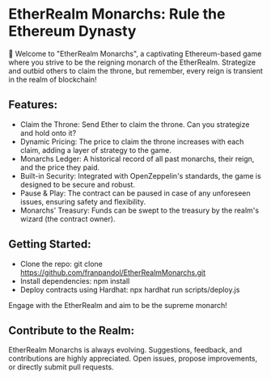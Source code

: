 # EtherRealm Monarchs: Rule the Ethereum Dynasty

👑 Welcome to "EtherRealm Monarchs", a captivating Ethereum-based game where you strive to be the reigning monarch of the EtherRealm. Strategize and outbid others to claim the throne, but remember, every reign is transient in the realm of blockchain!

## Features:

* Claim the Throne: Send Ether to claim the throne. Can you strategize and hold onto it?
* Dynamic Pricing: The price to claim the throne increases with each claim, adding a layer of strategy to the game.
* Monarchs Ledger: A historical record of all past monarchs, their reign, and the price they paid.
* Built-in Security: Integrated with OpenZeppelin's standards, the game is designed to be secure and robust.
* Pause & Play: The contract can be paused in case of any unforeseen issues, ensuring safety and flexibility.
* Monarchs' Treasury: Funds can be swept to the treasury by the realm's wizard (the contract owner).

## Getting Started:

* Clone the repo: git clone https://github.com/franpandol/EtherRealmMonarchs.git
* Install dependencies: npm install
* Deploy contracts using Hardhat: npx hardhat run scripts/deploy.js

Engage with the EtherRealm and aim to be the supreme monarch!

## Contribute to the Realm:

EtherRealm Monarchs is always evolving. Suggestions, feedback, and contributions are highly appreciated. Open issues, propose improvements, or directly submit pull requests.